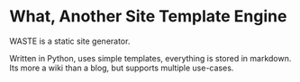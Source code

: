 What, Another Site Template Engine
==================================

WASTE is a static site generator.

Written in Python, uses simple templates, everything is stored in markdown. Its
more a wiki than a blog, but supports multiple use-cases.
